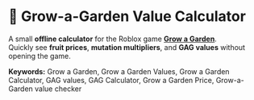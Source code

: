 # 🌱 Grow-a-Garden Value Calculator

A small **offline calculator** for the Roblox game **[Grow a Garden](https://www.roblox.com/games/126884695634066/Grow-a-Garden)**.  
Quickly see **fruit prices**, **mutation multipliers**, and **GAG values** without opening the game.

**Keywords:** Grow a Garden, Grow a Garden Values, Grow a Garden Calculator, GAG values, GAG Calculator, Grow a Garden Price, Grow-a-Garden value checker
